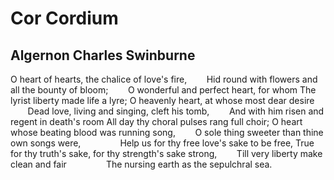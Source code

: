 # Cor Cordium
## Algernon Charles Swinburne
O heart of hearts, the chalice of love's fire,
       Hid round with flowers and all the bounty of bloom;
       O wonderful and perfect heart, for whom
The lyrist liberty made life a lyre;
O heavenly heart, at whose most dear desire
       Dead love, living and singing, cleft his tomb,
       And with him risen and regent in death's room
All day thy choral pulses rang full choir;
O heart whose beating blood was running song,
       O sole thing sweeter than thine own songs were,
               Help us for thy free love's sake to be free,
True for thy truth's sake, for thy strength's sake strong,
       Till very liberty make clean and fair
               The nursing earth as the sepulchral sea.